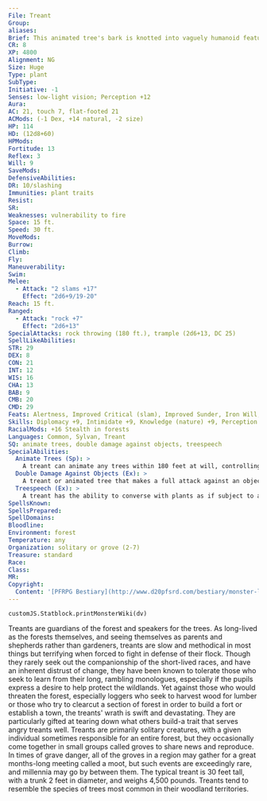 ```yaml
---
File: Treant
Group: 
aliases: 
Brief: This animated tree's bark is knotted into vaguely humanoid features, with branches for arms and roots for legs.
CR: 8
XP: 4800
Alignment: NG
Size: Huge
Type: plant
SubType: 
Initiative: -1
Senses: low-light vision; Perception +12
Aura: 
AC: 21, touch 7, flat-footed 21
ACMods: (-1 Dex, +14 natural, -2 size)
HP: 114
HD: (12d8+60)
HPMods: 
Fortitude: 13
Reflex: 3
Will: 9
SaveMods: 
DefensiveAbilities: 
DR: 10/slashing
Immunities: plant traits
Resist: 
SR: 
Weaknesses: vulnerability to fire
Space: 15 ft.
Speed: 30 ft.
MoveMods: 
Burrow: 
Climb: 
Fly: 
Maneuverability: 
Swim: 
Melee: 
  - Attack: "2 slams +17"
    Effect: "2d6+9/19-20"
Reach: 15 ft.
Ranged: 
  - Attack: "rock +7"
    Effect: "2d6+13"
SpecialAttacks: rock throwing (180 ft.), trample (2d6+13, DC 25)
SpellLikeAbilities: 
STR: 29
DEX: 8
CON: 21
INT: 12
WIS: 16
CHA: 13
BAB: 9
CMB: 20
CMD: 29
Feats: Alertness, Improved Critical (slam), Improved Sunder, Iron Will, Power Attack, Weapon Focus (slam)
Skills: Diplomacy +9, Intimidate +9, Knowledge (nature) +9, Perception +12, Sense Motive +9, Stealth -9 (+7 in forests)
RacialMods: +16 Stealth in forests
Languages: Common, Sylvan, Treant
SQ: animate trees, double damage against objects, treespeech
SpecialAbilities:
  Animate Trees (Sp): >
    A treant can animate any trees within 180 feet at will, controlling up to two trees at a time. It takes 1 full round for a tree to uproot itself, after which it moves at a speed of 10 feet and fights as a treant (although it has only one slam attack and lacks the treant's animation and rockthrowing abilities), gaining the treant's vulnerability to fire. If the treant that animated it terminates the animation, moves out of range, or is incapacitated, the tree immediately takes root wherever it is and returns to its normal state.
  Double Damage Against Objects (Ex): >
    A treant or animated tree that makes a full attack against an object or structure deals double damage.
  Treespeech (Ex): >
    A treant has the ability to converse with plants as if subject to a continual speak with plants spell, and most plants greet them with an attitude of friendly or helpful.
SpellsKnown: 
SpellsPrepared: 
SpellDomains: 
Bloodline: 
Environment: forest
Temperature: any
Organization: solitary or grove (2-7)
Treasure: standard
Race: 
Class: 
MR: 
Copyright:
  Content: '[PFRPG Bestiary](http://www.d20pfsrd.com/bestiary/monster-listings/plants/treant)'
---
```

```dataviewjs
customJS.Statblock.printMonsterWiki(dv)
```
Treants are guardians of the forest and speakers for the trees. As long-lived as the forests themselves, and seeing themselves as parents and shepherds rather than gardeners, treants are slow and methodical in most things but terrifying when forced to fight in defense of their flock. Though they rarely seek out the companionship of the short-lived races, and have an inherent distrust of change, they have been known to tolerate those who seek to learn from their long, rambling monologues, especially if the pupils express a desire to help protect the wildlands. Yet against those who would threaten the forest, especially loggers who seek to harvest wood for lumber or those who try to clearcut a section of forest in order to build a fort or establish a town, the treants' wrath is swift and devastating. They are particularly gifted at tearing down what others build-a trait that serves angry treants well. Treants are primarily solitary creatures, with a given individual sometimes responsible for an entire forest, but they occasionally come together in small groups called groves to share news and reproduce. In times of grave danger, all of the groves in a region may gather for a great months-long meeting called a moot, but such events are exceedingly rare, and millennia may go by between them. The typical treant is 30 feet tall, with a trunk 2 feet in diameter, and weighs 4,500 pounds. Treants tend to resemble the species of trees most common in their woodland territories.
